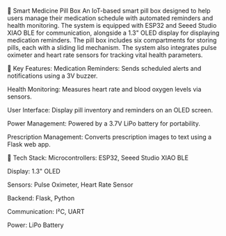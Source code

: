 🏥 Smart Medicine Pill Box
An IoT-based smart pill box designed to help users manage their medication schedule with automated reminders and health monitoring. The system is equipped with ESP32 and Seeed Studio XIAO BLE for communication, alongside a 1.3" OLED display for displaying medication reminders. The pill box includes six compartments for storing pills, each with a sliding lid mechanism. The system also integrates pulse oximeter and heart rate sensors for tracking vital health parameters.

🔧 Key Features:
Medication Reminders: Sends scheduled alerts and notifications using a 3V buzzer.

Health Monitoring: Measures heart rate and blood oxygen levels via sensors.

User Interface: Display pill inventory and reminders on an OLED screen.

Power Management: Powered by a 3.7V LiPo battery for portability.

Prescription Management: Converts prescription images to text using a Flask web app.

🧰 Tech Stack:
Microcontrollers: ESP32, Seeed Studio XIAO BLE

Display: 1.3" OLED

Sensors: Pulse Oximeter, Heart Rate Sensor

Backend: Flask, Python

Communication: I²C, UART

Power: LiPo Battery
